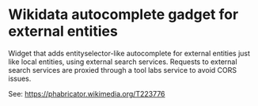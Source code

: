 # Wikidata autocomplete gadget for external entities

Widget that adds entityselector-like autocomplete for external entities just like local entities,
using external search services.
Requests to external search services are proxied through a tool labs service to avoid CORS issues.

See: https://phabricator.wikimedia.org/T223776
